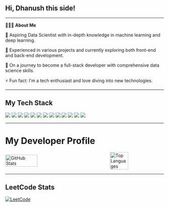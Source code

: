 ## Hi, Dhanush this side!

---

👨🏻‍💻  **About Me**

🤔   Aspiring Data Scientist with in-depth knowledge in machine learning and deep learning.

💼   Experienced in various projects and currently exploring both front-end and back-end development.

🌱   On a journey to become a full-stack developer with comprehensive data science skills.

⚡️   Fun fact: I'm a tech enthusiast and love diving into new technologies.

---

## My Tech Stack

<p align="left">
  <img src="https://img.shields.io/badge/SQL-CC2927?style=for-the-badge&logo=microsoft-sql-server&logoColor=white"/>
  <img src="https://img.shields.io/badge/Python-3776AB?style=for-the-badge&logo=python&logoColor=white"/>
  <img src="https://img.shields.io/badge/Flask-000000?style=for-the-badge&logo=flask&logoColor=white"/>
  <img src="https://img.shields.io/badge/scikit_learn-F7931E?style=for-the-badge&logo=scikit-learn&logoColor=white"/>
  <img src="https://img.shields.io/badge/TensorFlow-FF6F00?style=for-the-badge&logo=tensorflow&logoColor=white"/>
  <img src="https://img.shields.io/badge/React-61DAFB?style=for-the-badge&logo=react&logoColor=white"/>
  <img src="https://img.shields.io/badge/Power_BI-F2C811?style=for-the-badge&logo=power-bi&logoColor=black"/>
  <img src="https://img.shields.io/badge/C-00599C?style=for-the-badge&logo=c&logoColor=white"/>
  <img src="https://img.shields.io/badge/Excel-217346?style=for-the-badge&logo=microsoft-excel&logoColor=white"/>
  <img src="https://img.shields.io/badge/pandas-150458?style=for-the-badge&logo=pandas&logoColor=white"/>
  <img src="https://img.shields.io/badge/Numpy-013243?style=for-the-badge&logo=numpy&logoColor=white"/>
  <img src="https://img.shields.io/badge/Matplotlib-8EC07C?style=for-the-badge&logo=matplotlib&logoColor=white"/>
  <img src="https://img.shields.io/badge/Seaborn-3776AB?style=for-the-badge&logo=python&logoColor=white"/>
</p>

---

# My Developer Profile

<div style="display: flex; justify-content: space-between; align-items: center;">
  <img src="https://github-readme-stats.vercel.app/api?username=dhanush-ts&show_icons=true&theme=radical" alt="GitHub Stats" style="width: 45%;">
  <img src="https://github-readme-stats.vercel.app/api/top-langs/?username=dhanush-ts&layout=compact&theme=radical" alt="Top Languages" style="width: 34%;">
</div>

---

## LeetCode Stats

[![LeetCode](https://img.shields.io/badge/LeetCode-000000?style=for-the-badge&logo=LeetCode&logoColor=white)](https://leetcode.com/u/tsdhanush169/)
